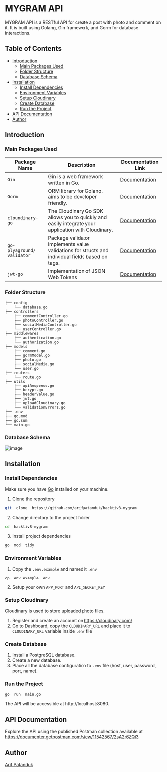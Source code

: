 # MYGRAM API

MYGRAM API is a RESTful API for create a post with photo and comment on it. It is built using Golang, Gin framework, and Gorm for database interactions.

## Table of Contents
- [Introduction](#introduction)
  - [Main Packages Used](#main-packages-used)
  - [Folder Structure](#folder-structure)
  - [Database Schema](#database-schema)
- [Installation](#installation)
  - [Install Dependencies](#install-dependencies)
  - [Environment Variables](#environment-variables)
  - [Setup Cloudinary](#setup-cloudinary)
  - [Create Database](#create-database)
  - [Run the Project](#run-the-project)
- [API Documentation](#api-documentation)
- [Author](#author)

## Introduction
### Main Packages Used
| Package Name | Description | Documentation Link |
|--------------|-------------|---------------------|
| `Gin` | Gin is a web framework written in Go. | [Documentation](https://github.com/gin-gonic/gin) |
| `Gorm` | ORM library for Golang, aims to be developer friendly. | [Documentation](https://github.com/go-gorm/gorm) |
| `cloundinary-go` | The Cloudinary Go SDK allows you to quickly and easily integrate your application with Cloudinary. | [Documentation](https://github.com/cloudinary/cloudinary-go) |
| `go-plyaground/ validator` | Package validator implements value validations for structs and individual fields based on tags. | [Documentation](https://github.com/go-playground/validator) |
| `jwt-go` | Implementation of JSON Web Tokens | [Documentation](https://github.com/dgrijalva/jwt-go) |

### Folder Structure
```
├── config
    └── database.go
├── controllers
    ├── commentController.go
    ├── photoController.go
    ├── socialMediaController.go
    └── userController.go
├── middlewares
    ├── authentication.go
    └── authorization.go
├── models
    ├── comment.go
    ├── gormModel.go
    ├── photo.go
    ├── socialMedia.go
    └── user.go
├── routers
    └── route.go
├── utils
    ├── apiResponse.go
    ├── bcrypt.go
    ├── headerValue.go
    ├── jwt.go
    ├── uploadCloudinary.go
    └── validationErrors.go
├── .env
├── go.mod
├── go.sum
└── main.go
```
### Database Schema
![image](https://github.com/arifpatanduk/hacktiv8-mygram/assets/57590616/8b4796a3-266f-4223-9fa5-446e6bf372d5)


## Installation

### Install Dependencies

Make sure you have [Go](https://golang.org/dl/) installed on your machine.

1. Clone the repository

```bash
git  clone  https://github.com/arifpatanduk/hacktiv8-mygram
```

2. Change directory to the project folder

```bash
cd  hacktiv8-mygram
```

3. Install project dependencies

```bash
go  mod  tidy
```

### Environment Variables
1. Copy the `.env.example` and named it `.env`
```
cp .env.example .env
```

2. Setup your own `APP_PORT` and `API_SECRET_KEY` 

### Setup Cloudinary
Cloudinary is used to store uploaded photo files.
1. Register and create an account on https://cloudinary.com/
2. Go to Dashboard, copy the `CLOUDINARY_URL` and place it to `CLOUDINARY_URL` variable inside `.env` file

### Create Database

1. Install a PostgreSQL database.
2. Create a new database.
3. Place all the database configuration to `.env` file (host, user, password, port, name).


### Run the Project

```bash
go  run  main.go
```

The API will be accessible at http://localhost:8080.

## API Documentation
  Explore the API using the published Postman collection available at https://documenter.getpostman.com/view/11542567/2sA2r6ZQi3

## Author

[Arif Patanduk](https://github.com/arifpatanduk)
